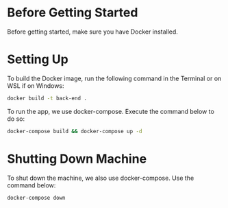 
# Before Getting Started

Before getting started, make sure you have Docker installed.

# Setting Up

To build the Docker image, run the following command in the Terminal or on WSL if on Windows:

```bash
docker build -t back-end .
```

To run the app, we use docker-compose. Execute the command below to do so:

```bash
docker-compose build && docker-compose up -d
```

# Shutting Down Machine

To shut down the machine, we also use docker-compose. Use the command below:

```bash
docker-compose down
```
